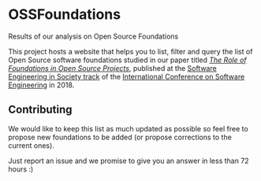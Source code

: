 
# OSSFoundations
Results of our analysis on Open Source Foundations

This project hosts a website that helps you to list, filter and query the list of Open Source software foundations studied in our paper titled [_The Role of Foundations in Open Source Projects_](https://livablesoftware.com/study-open-source-foundations/), published at the [Software Engineering in Society track](https://www.icse2018.org/track/icse-2018-Software-Engineering-in-Society) of the [International Conference on Software Engineering](https://www.icse2018.org") in 2018. 

## Contributing
We would like to keep this list as much updated as possible so feel free to propose new foundations to be added (or propose corrections to the current ones).

Just report an issue and we promise to give you an answer in less than 72 hours :)

